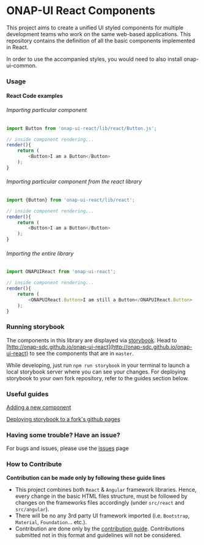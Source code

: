 # ONAP-UI React Components

This project aims to create a unified UI styled components for multiple development teams who work on the same web-based applications. 
This repository contains the definition of all the basic components implemented in React.

In order to use the accompanied styles, you would need to also install onap-ui-common.

### Usage

#### React Code examples
###### Importing particular component
```js
import Button from 'onap-ui-react/lib/react/Button.js';

// inside component rendering...
render(){
	return (
		<Button>I am a Button</Button>
	);
}
```
###### Importing particular component from the react library
```js
import {Button} from 'onap-ui-react/lib/react';

// inside component rendering...
render(){
	return (
		<Button>I am a Button</Button>
	);
}
```
###### Importing the entire library
```js
import ONAPUIReact from 'onap-ui-react';

// inside component rendering...
render(){
	return (
		<ONAPUIReact.Button>I am still a Button</ONAPUIReact.Button>
	);
}
```
### Running storybook
The components in this library are displayed via [storybook](https://github.com/storybooks/storybook). Head to [http://onap-sdc.github.io/onap-ui-react](http://onap-sdc.github.io/onap-ui-react) to see the components that are in `master`.

While developing, just run `npm run storybook` in your terminal to launch a local storybook server where you can see your changes. For deploying storybook to your own fork repository, refer to the guides section below.

### Useful guides
[Adding a new component](https://github.com/onap-sdc/sdc-ui/wiki/Adding-a-new-component)

[Deploying storybook to a fork's github pages](https://github.com/onap-sdc/sdc-ui/wiki/Deploying-storybook-to-a-fork's-github-pages)
 
### Having some trouble? Have an issue?
For bugs and issues, please use the [issues](https://github.com/onap-sdc/sdc-ui/issues) page

### How to Contribute
**Contribution can be made only by following these guide lines**
* This project combines both `React` & `Angular` framework libraries. Hence, every change in the basic HTML files structure, must be followed by changes on the frameworks files accordingly (under `src/react` and `src/angular`).
* There will be no any 3rd party UI framework imported (i.e. `Bootstrap`, `Material`, `Foundation`... etc.).
* Contribution are done only by the [contribution guide](https://github.com/onap-sdc/sdc-ui/wiki/Contribution-guide). Contributions submitted not in this format and guidelines will not be considered.


